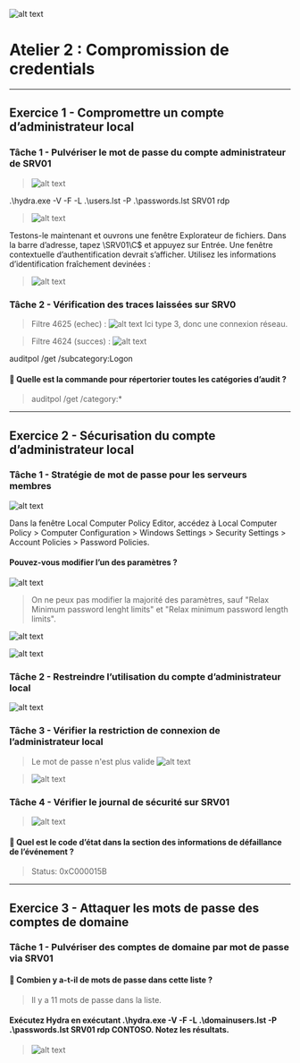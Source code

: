 ![alt text](image-66.png)
# Atelier 2 : Compromission de credentials
---

## Exercice 1 - Compromettre un compte d’administrateur local
### Tâche 1 - Pulvériser le mot de passe du compte administrateur de SRV01

> ![alt text](image-24.png)

.\hydra.exe -V -F -L .\users.lst -P .\passwords.lst SRV01 rdp
> ![alt text](image-25.png)


Testons-le maintenant et ouvrons une fenêtre Explorateur de fichiers. Dans la barre d’adresse, tapez \\SRV01\C$ et appuyez sur Entrée. Une fenêtre contextuelle d’authentification devrait s’afficher. Utilisez les informations d’identification fraîchement devinées :

> ![alt text](image-27.png)


### Tâche 2 - Vérification des traces laissées sur SRV0

> Filtre 4625 (echec) :
> ![alt text](image-28.png)
> Ici type 3, donc une connexion réseau.


> Filtre 4624 (succes) :
> ![alt text](image-29.png)

auditpol /get /subcategory:Logon
#### 📝 Quelle est la commande pour répertorier toutes les catégories d’audit ?
> auditpol /get /category:*

---

## Exercice 2 - Sécurisation du compte d’administrateur local
### Tâche 1 - Stratégie de mot de passe pour les serveurs membres

![alt text](image-30.png)

Dans la fenêtre Local Computer Policy Editor, accédez à Local Computer Policy > Computer Configuration > Windows Settings > Security Settings > Account Policies > Password Policies.

#### Pouvez-vous modifier l’un des paramètres ?
![alt text](image-31.png)
> On ne peux pas modifier la majorité des paramètres, sauf "Relax Minimum password lenght limits" et "Relax minimum password length limits".


![alt text](image-32.png)

![alt text](image-33.png)

### Tâche 2 - Restreindre l’utilisation du compte d’administrateur local

![alt text](image-34.png)


### Tâche 3 - Vérifier la restriction de connexion de l’administrateur local
> Le mot de passe n'est plus valide
> ![alt text](image-35.png)

> ![alt text](image-36.png)


### Tâche 4 - Vérifier le journal de sécurité sur SRV01
> ![alt text](image-37.png)

#### 📝 Quel est le code d’état dans la section des informations de défaillance de l’événement ?
> Status: 0xC000015B


---
## Exercice 3 - Attaquer les mots de passe des comptes de domaine

### Tâche 1 - Pulvériser des comptes de domaine par mot de passe via SRV01

#### 📝 Combien y a-t-il de mots de passe dans cette liste ?
> Il y a 11 mots de passe dans la liste.



#### Exécutez Hydra en exécutant .\hydra.exe -V -F -L .\domainusers.lst -P .\passwords.lst SRV01 rdp CONTOSO. Notez les résultats.
> ![alt text](image-38.png)

